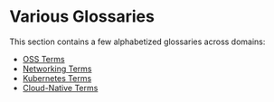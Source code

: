 # Various Glossaries

This section contains a few alphabetized glossaries across domains:

- [OSS Terms](gloss_oss.md)
- [Networking Terms](gloss_networking.md)
- [Kubernetes Terms](gloss_kuber.md)
- [Cloud-Native Terms](gloss_cloud-native.md)
